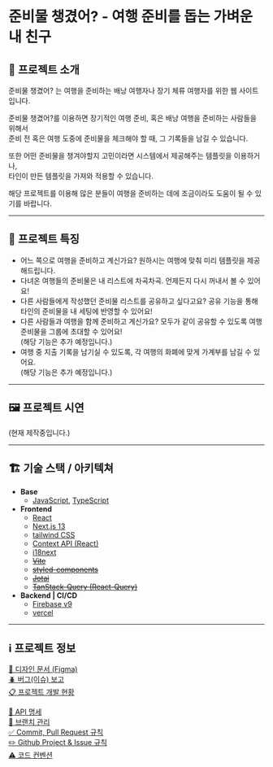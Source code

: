 # 준비물 챙겼어? - 여행 준비를 돕는 가벼운 내 친구

## 📝 프로젝트 소개

준비물 챙겼어? 는 여행을 준비하는 배낭 여행자나 장기 체류 여행자를 위한 웹 사이트입니다.

준비물 챙겼어?를 이용하면 장기적인 여행 준비, 혹은 배낭 여행을 준비하는 사람들을 위해서  
준비 전 혹은 여행 도중에 준비물을 체크해야 할 때, 그 기록들을 남길 수 있습니다.

또한 어떤 준비물을 챙겨야할지 고민이라면 시스템에서 제공해주는 템플릿을 이용하거나,  
타인이 만든 템플릿을 가져와 적용할 수 있습니다.

해당 프로젝트를 이용해 많은 분들이 여행을 준비하는 데에 조금이라도 도움이 될 수 있기를 바랍니다.

---

## 📃 프로젝트 특징

- 어느 쪽으로 여행을 준비하고 계신가요? 원하시는 여행에 맞춰 미리 템플릿을 제공해드립니다.
- 다녀온 여행들의 준비물은 내 리스트에 차곡차곡. 언제든지 다시 꺼내서 볼 수 있어요!
- 다른 사람들에게 작성했던 준비물 리스트를 공유하고 싶다고요?
공유 기능을 통해 타인의 준비물을 내 세팅에 반영할 수 있어요!
- 다른 사람들과 여행을 함께 준비하고 계신가요?
모두가 같이 공유할 수 있도록 여행 준비물을 그룹에 초대할 수 있어요!  
(해당 기능은 추가 예정입니다.)
- 여행 중 지출 기록을 남기실 수 있도록, 각 여행의 화폐에 맞게 가계부를 남길 수 있어요.  
(해당 기능은 추가 예정입니다.)

---

## 🖼️ 프로젝트 시연

(현재 제작중입니다.)

---

## 🏗️ 기술 스택 / 아키텍쳐

- **Base**
    - [JavaScript](https://developer.mozilla.org/ko/docs/Web/JavaScript), [TypeScript](https://www.typescriptlang.org/)
- **Frontend**
    - [React](https://ko.react.dev/)
    - [Next.js 13](https://nextjs.org/)
    - [tailwind CSS](https://tailwindcss.com/)
    - [Context API (React)](https://ko.react.dev/reference/react/createContext)
    - [i18next](https://www.i18next.com/)
    - [~~Vite~~](https://ko.vitejs.dev/)
    - [~~styled-components~~](https://styled-components.com/)
    - [~~Jotai~~](https://jotai.org/)
    - [~~TanStack-Query (React-Query)~~](https://tanstack.com/query/latest)
- **Backend | CI/CD**
    - [Firebase v9](https://console.firebase.google.com/u/0/)
    - [vercel](https://vercel.com/)
---

## ℹ️ 프로젝트 정보
[🎨 디자인 문서 (Figma)](https://www.figma.com/design/p7uM1yZSHFh05LIsu5L0tj/%EA%B0%9C%EC%9D%B8-%ED%94%84%EB%A1%9C%EC%A0%9D%ED%8A%B8?node-id=12-45)  
[🪲 버그(이슈) 보고](https://github.com/DrunkenNeoguri/project-elements/issues)  
[📋 프로젝트 개발 현황](https://github.com/users/DrunkenNeoguri/projects/3)  

[🔗 API 명세](https://www.notion.so/509a0f3794df4e4eb86d37d656815cd2?pvs=21)  
[🌉 브랜치 관리](https://www.notion.so/d201b2203f464c0a8f54a451de78873a?pvs=21)  
[✅ Commit, Pull Request 규칙](https://develop-neoguri.notion.site/Commit-Pull-Request-0dccba0c20e643829fdc1d309315100a)  
[✏️ Github Project & Issue 규칙](https://develop-neoguri.notion.site/Github-Project-Issue-c212ec456e5a4a35a434ad41a2a1160e)  
[⚠️ 코드 컨벤션](https://develop-neoguri.notion.site/f4539d2ffff84eddaed3cf2994652770)  
